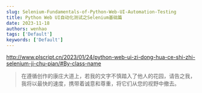 ```yaml
---
slug: Selenium-Fundamentals-of-Python-Web-UI-Automation-Testing
title: Python Web UI自动化测试之Selenium基础篇 
date: 2023-11-18
authors: wenhao
tags: ['Default']
keywords: ['Default']
---
```

http://www.plscript.cn/2023/01/24/python-web-ui-zi-dong-hua-ce-shi-zhi-selenium-ji-chu-pian/#By-class-name 




 > 在遵循创作的康庄大道上，若我的文字不慎踏入了他人的花园，请告之我，我将以最快的速度，携带着诚意和尊重，将它们从您的视野中撤去。
